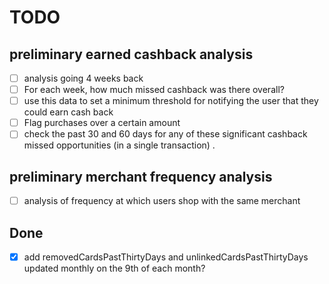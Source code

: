 # TODO

## preliminary earned cashback analysis

- [ ] analysis going 4 weeks back
- [ ] For each week, how much missed cashback was there overall?
- [ ] use this data to set a minimum threshold for notifying the user that they could earn cash back
- [ ] Flag purchases over a certain amount
- [ ] check the past 30 and 60 days for any of these significant cashback missed opportunities (in a single transaction) .

## preliminary merchant frequency analysis

- [ ] analysis of frequency at which users shop with the same merchant


## Done

- [x] add removedCardsPastThirtyDays and unlinkedCardsPastThirtyDays updated monthly on the 9th of each month?
